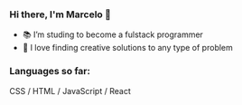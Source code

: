 ### Hi there, I'm Marcelo 👋

- 📚 I’m studing to become a fulstack programmer
- 🤯 I love finding creative solutions to any type of problem

### Languages so far:

CSS / HTML / JavaScript / React
